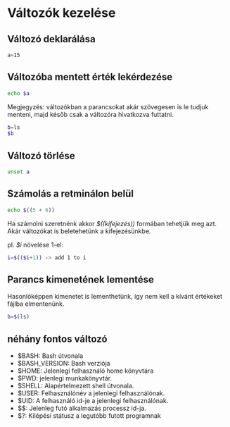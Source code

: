 # Változók kezelése

## Változó deklarálása

```bash
a=15
```

## Változóba mentett érték lekérdezése

```bash
echo $a
```
Megjegyzés: változókban a parancsokat akár szövegesen is le tudjuk menteni, majd későb csak a változóra hivatkozva futtatni.
```bash
b=ls
$b
```

## Változó törlése

```bash
unset a
```

## Számolás a retminálon belül

```bash
echo $((5 + 6))
```
Ha számolni szeretnénk akkor *$((kifejezés))* formában tehetjük meg azt.
Akár változókat is beletehetünk a kifejezésünkbe.

pl. *$i* növelése 1-el:
```bash
i=$(($i+1)) -> add 1 to i
```

## Parancs kimenetének lementése

Hasonlóképpen kimenetet is lementhetünk, így nem kell a kívánt értékeket fájlba elmentenünk.
```bash
b=$(ls)
```

## néhány fontos változó

- $BASH: Bash útvonala
- $BASH_VERSION: Bash verziója
- $HOME: Jelenlegi felhasználó home könyvtára
- $PWD: jelenlegi munkakönyvtár.
- $SHELL: Alapértelmezett shell útvonala.
- $USER: Felhasználónév a jelenlegi felhasználónak.
- $UID: A felhasználó id-je a jelenlegi felhasználónak.
- $$: Jelenleg futó alkalmazás processz id-ja.
- $?: Kilépési státusz a legutóbb futott programnak
